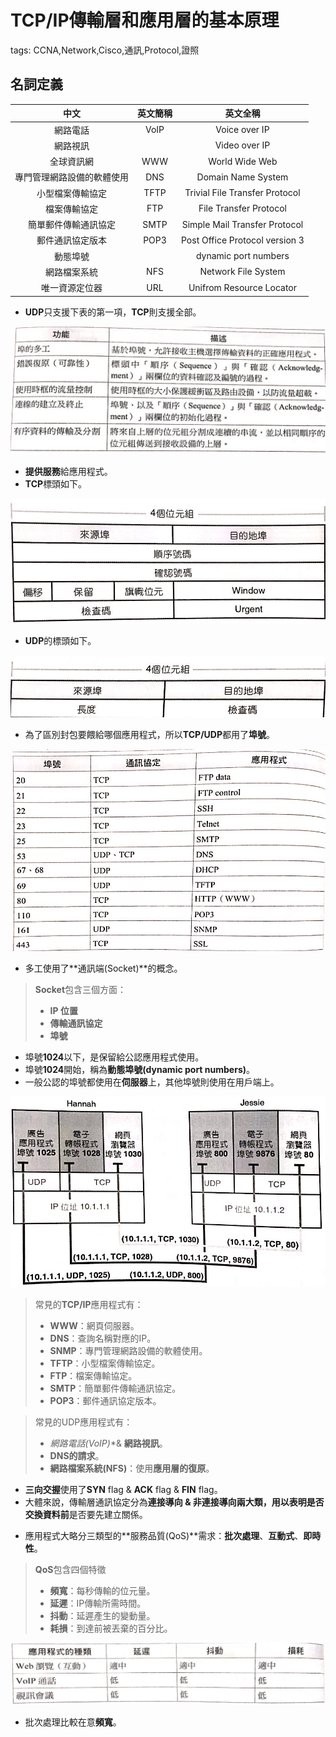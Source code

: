 # TCP/IP傳輸層和應用層的基本原理

tags: CCNA,Network,Cisco,通訊,Protocol,證照

## 名詞定義

|   中文   | 英文簡稱 | 英文全稱|
| :--------: | :--------:| :------: |
|網路電話|VoIP|Voice over IP|
|網路視訊||Video over IP|
|全球資訊網|WWW|World Wide Web|
|專門管理網路設備的軟體使用|DNS|Domain Name System|
|小型檔案傳輸協定|TFTP|Trivial File Transfer Protocol|
|檔案傳輸協定|FTP|File Transfer Protocol|
|簡單郵件傳輸通訊協定|SMTP|Simple Mail Transfer Protocol|
|郵件通訊協定版本|POP3|Post Office Protocol version 3|
|動態埠號||dynamic port numbers|
|網路檔案系統|NFS|Network File System|
|唯一資源定位器|URL|Unifrom Resource Locator|

<!--sec data-title="傳輸層目標與功能要求" data-id="1" data-nopdf="true" data-collapse=false ces-->

- **UDP**只支援下表的第一項，**TCP**則支援全部。

![5-1-1](../images/5-1-1.png)

- **提供服務**給應用程式。
- **TCP**標頭如下。

![5-1-2](../images/5-1-2.png)

- **UDP**的標頭如下。

![5-1-3](../images/5-1-3.png)

- 為了區別封包要餵給哪個應用程式，所以**TCP/UDP**都用了**埠號**。

![5-1-4](../images/5-1-4.png)

- 多工使用了**通訊端(Socket)**的概念。

> **Socket**包含三個方面：
> - **IP 位置**
> - **傳輸通訊協定**
> - **埠號**

- 埠號**1024**以下，是保留給公認應用程式使用。
- 埠號**1024**開始，稱為**動態埠號(dynamic port numbers)**。
- 一般公認的埠號都使用在**伺服器**上，其他埠號則使用在用戶端上。

![5-1-5](../images/5-1-5.png)

>  常見的**TCP/IP**應用程式有：
>- **WWW**：網頁伺服器。
>- **DNS**：查詢名稱對應的IP。
>- **SNMP**：專門管理網路設備的軟體使用。
>- **TFTP**：小型檔案傳輸協定。
>- **FTP**：檔案傳輸協定。
>- **SMTP**：簡單郵件傳輸通訊協定。
>- **POP3**：郵件通訊協定版本。

>常見的UDP應用程式有：
>- **網路電話(VoIP*)**& **網路視訊**。
>- **DNS的請求**。
>- **網路檔案系統(NFS)**：使用**應用層的復原**。

- **三向交握**使用了**SYN** flag & **ACK** flag & **FIN** flag。
- 大體來說，傳輸層通訊協定分為**連接導向 **& **非連接導向**兩大類，用以表明是否**交換資料前**是否要先建立關係。

<!--endsec-->

<!--sec data-title="TCP/IP應用層" data-id="2" data-nopdf="true" data-collapse=false ces-->

- 應用程式大略分三類型的**服務品質(QoS)**需求：**批次處理**、**互動式**、**即時性**。

>**QoS**包含四個特徵
>- **頻寬**：每秒傳輸的位元量。
>- **延遲**：IP傳輸所需時間。
>- **抖動**：延遲產生的變動量。
>- **耗損**：到達前被丟棄的百分比。

![5-2](../images/5-2.png)

- 批次處理比較在意**頻寬**。

<!--endsec-->